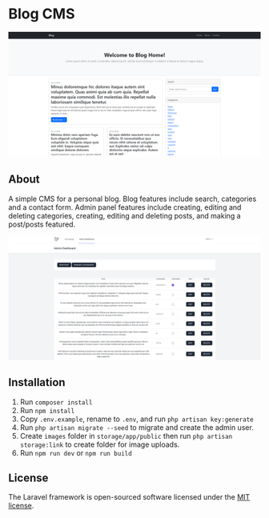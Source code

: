# Blog CMS

<p align="center">
    <img src="screenshots/blog1.png" alt="Homepage">
</p>


## About

A simple CMS for a personal blog. Blog features include search, categories and a contact form. Admin panel features include creating, editing and deleting categories, creating, editing and deleting posts, and making a post/posts featured.

<p>
    <img src="screenshots/blog2.png" alt="Admin Panel">
</p>


## Installation

1. Run `composer install`
2. Run `npm install`
3. Copy `.env.example`, rename to `.env`, and run `php artisan key:generate`
4. Run `php artisan migrate --seed` to migrate and create the admin user.
5. Create `images` folder in `storage/app/public` then run `php artisan storage:link` to create folder for image uploads.
6. Run `npm run dev` or `npm run build`


## License

The Laravel framework is open-sourced software licensed under the [MIT license](https://opensource.org/licenses/MIT).
